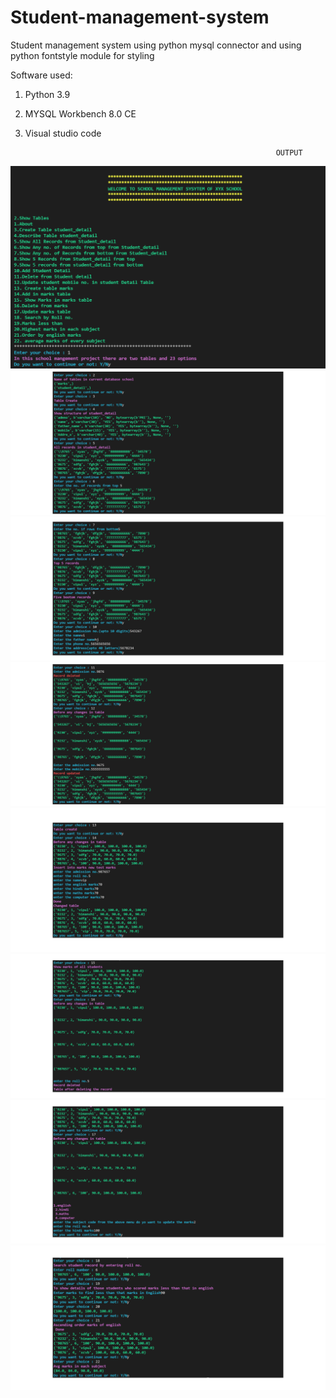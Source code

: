 # Student-management-system
Student management system using python mysql connector and using python fontstyle module for styling

Software used:

1. Python 3.9

2. MYSQL Workbench 8.0 CE

3. Visual studio code

                                                               OUTPUT

![alt text](https://github.com/vipulgoel30/Student-management-system/blob/8554227bbfbadb9cc77888a73b998e8fff3d05fe/ss9.png)
![alt text](https://github.com/vipulgoel30/Student-management-system/blob/1554dc415b3b381366d83194338dba687d4caee0/ss0.png)
![alt text](https://github.com/vipulgoel30/Student-management-system/blob/1554dc415b3b381366d83194338dba687d4caee0/ss2.png)
![alt text](https://github.com/vipulgoel30/Student-management-system/blob/1554dc415b3b381366d83194338dba687d4caee0/ss3.png)
![alt text](https://github.com/vipulgoel30/Student-management-system/blob/1554dc415b3b381366d83194338dba687d4caee0/ss4.png)
![alt text](https://github.com/vipulgoel30/Student-management-system/blob/1554dc415b3b381366d83194338dba687d4caee0/ss5.png)
![alt text](https://github.com/vipulgoel30/Student-management-system/blob/1554dc415b3b381366d83194338dba687d4caee0/ss6.png)
![alt text](https://github.com/vipulgoel30/Student-management-system/blob/1554dc415b3b381366d83194338dba687d4caee0/ss7.png)

